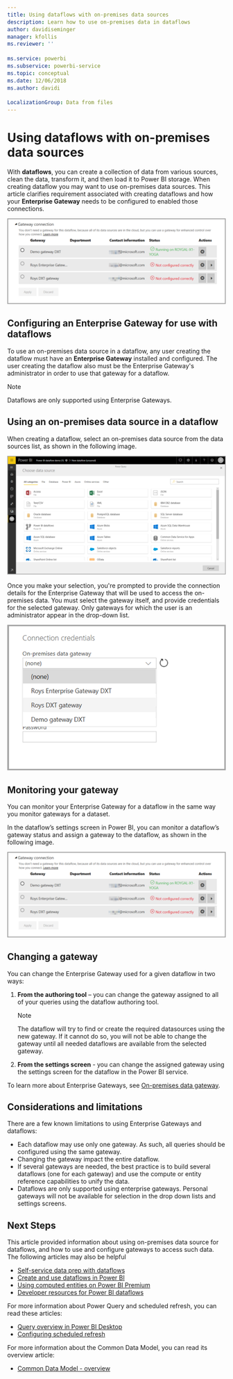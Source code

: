 ```yaml
---
title: Using dataflows with on-premises data sources
description: Learn how to use on-premises data in dataflows
author: davidiseminger
manager: kfollis
ms.reviewer: ''

ms.service: powerbi
ms.subservice: powerbi-service
ms.topic: conceptual
ms.date: 12/06/2018
ms.author: davidi

LocalizationGroup: Data from files
---
```

# Using dataflows with on-premises data sources

With **dataflows**, you can create a collection of data from various sources, clean the data, transform it, and then load it to Power BI storage. When creating dataflow you may want to use on-premises data sources. This article clarifies requirement associated with creating dataflows and how your **Enterprise Gateway** needs to be configured to enabled those connections.

![Dataflows and gateways](media/service-dataflows-onpremises-gateways/onpremises-gateways_01.png)

## Configuring an Enterprise Gateway for use with dataflows

To use an on-premises data source in a dataflow, any user creating the dataflow must have an **Enterprise Gateway** installed and configured. The user creating the dataflow also must be the Enterprise Gateway's administrator in order to use that gateway for a dataflow.

> [!NOTE]
> Dataflows are only supported using Enterprise Gateways.

## Using an on-premises data source in a dataflow

When creating a dataflow, select an on-premises data source from the data sources list, as shown in the following image.

![Choose an on-premises data source](media/service-dataflows-onpremises-gateways/onpremises-gateways_02a.png)

Once you make your selection, you're prompted to provide the connection details for the Enterprise Gateway that will be used to access the on-premises data. You must select the gateway itself, and provide credentials for the selected gateway. Only gateways for which the user is an administrator appear in the drop-down list.

![Provide connection details](media/service-dataflows-onpremises-gateways/onpremises-gateways_03.png)

## Monitoring your gateway

You can monitor your Enterprise Gateway for a dataflow in the same way you monitor gateways for a dataset.

In the dataflow’s settings screen in Power BI, you can monitor a dataflow’s gateway status and assign a gateway to the dataflow, as shown in the following image.

![Monitoring the gateway](media/service-dataflows-onpremises-gateways/onpremises-gateways_01.png)

## Changing a gateway

You can change the Enterprise Gateway used for a given dataflow in two ways:

1. **From the authoring tool** – you can change the gateway assigned to all of your queries using the dataflow authoring tool.

    > [!NOTE]
    > The dataflow will try to find or create the required datasources using the new gateway. If it cannot do so, you will not be able to change the gateway until all needed dataflows are available from the selected gateway.

2. **From the settings screen** - you can change the assigned gateway using the settings screen for the dataflow in the Power BI service.

To learn more about Enterprise Gateways, see [On-premises data gateway](service-gateway-onprem.md).

## Considerations and limitations

There are a few known limitations to using Enterprise Gateways and dataflows:

* Each dataflow may use only one gateway. As such, all queries should be configured using the same gateway.
* Changing the gateway impact the entire dataflow.
* If several gateways are needed, the best practice is to build several dataflows (one for each gateway) and use the compute or entity reference capabilities to unify the data.
* Dataflows are only supported using enterprise gateways. Personal gateways will not be available for selection in the drop down lists and settings screens.


## Next Steps

This article provided information about using on-premises data source for dataflows, and how to use and configure gateways to access such data. The following articles may also be helpful

* [Self-service data prep with dataflows](service-dataflows-overview.md)
* [Create and use dataflows in Power BI](service-dataflows-create-use.md)
* [Using computed entities on Power BI Premium](service-dataflows-computed-entities-premium.md)
* [Developer resources for Power BI dataflows](service-dataflows-developer-resources.md)

For more information about Power Query and scheduled refresh, you can read these articles:
* [Query overview in Power BI Desktop](desktop-query-overview.md)
* [Configuring scheduled refresh](refresh-scheduled-refresh.md)

For more information about the Common Data Model, you can read its overview article:
* [Common Data Model - overview ](https://docs.microsoft.com/powerapps/common-data-model/overview)

